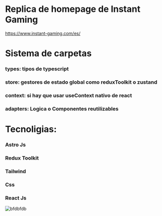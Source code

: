 # Replica de homepage de Instant Gaming 
https://www.instant-gaming.com/es/
# Sistema de carpetas
### types: tipos de typescript

### store: gestores de estado global como reduxToolkit o zustand
### context: si hay que usar useContext nativo de react
### adapters: Logica o Componentes reutilizables 

# Tecnoligias: 
### Astro Js
### Redux Toolkit
### Tailwind
### Css
### React Js

![bfdbfdb](https://github.com/user-attachments/assets/7c2d0641-239c-45d1-a5a2-9638522408aa)

